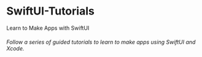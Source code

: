 # SwiftUI-Tutorials
Learn to Make Apps with SwiftUI
###### Follow a series of guided tutorials to learn to make apps using SwiftUI and Xcode.
